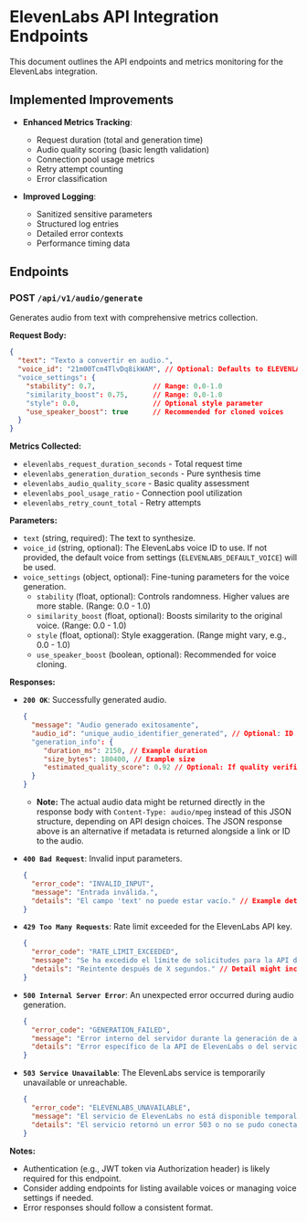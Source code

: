 # ElevenLabs API Integration Endpoints

This document outlines the API endpoints and metrics monitoring for the ElevenLabs integration.

## Implemented Improvements

- **Enhanced Metrics Tracking**:
  - Request duration (total and generation time)
  - Audio quality scoring (basic length validation)
  - Connection pool usage metrics
  - Retry attempt counting
  - Error classification

- **Improved Logging**:
  - Sanitized sensitive parameters
  - Structured log entries
  - Detailed error contexts
  - Performance timing data

## Endpoints

### POST `/api/v1/audio/generate`

Generates audio from text with comprehensive metrics collection.

**Request Body:**

```json
{
  "text": "Texto a convertir en audio.",
  "voice_id": "21m00Tcm4TlvDq8ikWAM", // Optional: Defaults to ELEVENLABS_DEFAULT_VOICE
  "voice_settings": {
    "stability": 0.7,              // Range: 0.0-1.0
    "similarity_boost": 0.75,      // Range: 0.0-1.0
    "style": 0.0,                  // Optional style parameter
    "use_speaker_boost": true      // Recommended for cloned voices
  }
}
```

**Metrics Collected:**
- `elevenlabs_request_duration_seconds` - Total request time
- `elevenlabs_generation_duration_seconds` - Pure synthesis time
- `elevenlabs_audio_quality_score` - Basic quality assessment
- `elevenlabs_pool_usage_ratio` - Connection pool utilization
- `elevenlabs_retry_count_total` - Retry attempts

**Parameters:**

*   `text` (string, required): The text to synthesize.
*   `voice_id` (string, optional): The ElevenLabs voice ID to use. If not provided, the default voice from settings (`ELEVENLABS_DEFAULT_VOICE`) will be used.
*   `voice_settings` (object, optional): Fine-tuning parameters for the voice generation.
    *   `stability` (float, optional): Controls randomness. Higher values are more stable. (Range: 0.0 - 1.0)
    *   `similarity_boost` (float, optional): Boosts similarity to the original voice. (Range: 0.0 - 1.0)
    *   `style` (float, optional): Style exaggeration. (Range might vary, e.g., 0.0 - 1.0)
    *   `use_speaker_boost` (boolean, optional): Recommended for voice cloning.

**Responses:**

*   **`200 OK`**: Successfully generated audio.
    ```json
    {
      "message": "Audio generado exitosamente",
      "audio_id": "unique_audio_identifier_generated", // Optional: ID for reference if stored/cached
      "generation_info": {
         "duration_ms": 2150, // Example duration
         "size_bytes": 180400, // Example size
         "estimated_quality_score": 0.92 // Optional: If quality verification is implemented
      }
    }
    ```
    *   **Note:** The actual audio data might be returned directly in the response body with `Content-Type: audio/mpeg` instead of this JSON structure, depending on API design choices. The JSON response above is an alternative if metadata is returned alongside a link or ID to the audio.

*   **`400 Bad Request`**: Invalid input parameters.
    ```json
    {
      "error_code": "INVALID_INPUT",
      "message": "Entrada inválida.",
      "details": "El campo 'text' no puede estar vacío." // Example detail
    }
    ```
*   **`429 Too Many Requests`**: Rate limit exceeded for the ElevenLabs API key.
    ```json
    {
      "error_code": "RATE_LIMIT_EXCEEDED",
      "message": "Se ha excedido el límite de solicitudes para la API de ElevenLabs.",
      "details": "Reintente después de X segundos." // Detail might include retry info
    }
    ```
*   **`500 Internal Server Error`**: An unexpected error occurred during audio generation.
    ```json
    {
      "error_code": "GENERATION_FAILED",
      "message": "Error interno del servidor durante la generación de audio.",
      "details": "Error específico de la API de ElevenLabs o del servicio." // Example detail
    }
    ```
*   **`503 Service Unavailable`**: The ElevenLabs service is temporarily unavailable or unreachable.
    ```json
    {
      "error_code": "ELEVENLABS_UNAVAILABLE",
      "message": "El servicio de ElevenLabs no está disponible temporalmente.",
      "details": "El servicio retornó un error 503 o no se pudo conectar." // Example detail
    }
    ```

**Notes:**

*   Authentication (e.g., JWT token via Authorization header) is likely required for this endpoint.
*   Consider adding endpoints for listing available voices or managing voice settings if needed.
*   Error responses should follow a consistent format.
